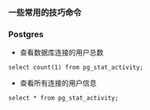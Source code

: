 ### 一些常用的技巧命令

### Postgres

- 查看数据库连接的用户总数
```
select count(1) from pg_stat_activity;
```

- 查看所有连接的用户信息
```
select * from pg_stat_activity;
```
